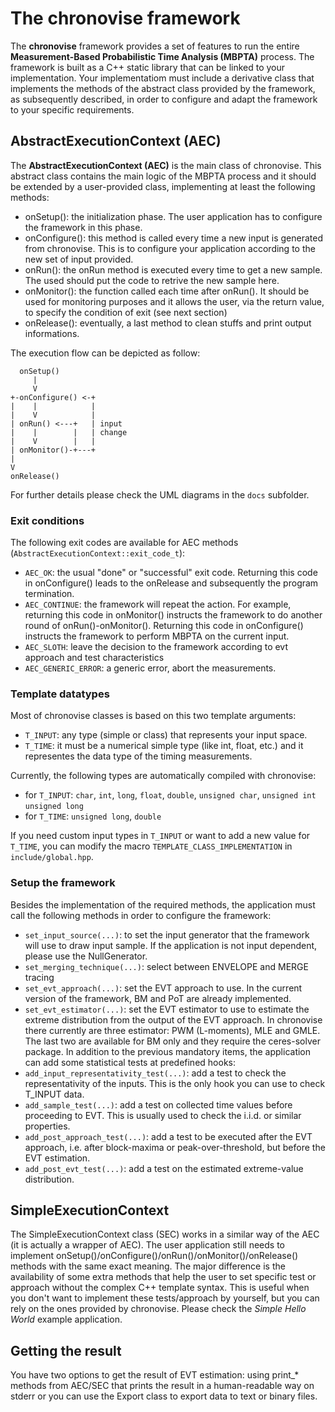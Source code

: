 The chronovise framework
========================

The **chronovise** framework provides a set of features to run the entire **Measurement-Based
Probabilistic Time Analysis (MBPTA)** process. The framework is built as a C++ static library
that can be linked to your implementation. Your implementatiom must include a derivative class
that implements the methods of the abstract class provided by the framework, as subsequently
described, in order to configure and adapt the framework to your specific requirements.

AbstractExecutionContext (AEC)
------------------------------
The **AbstractExecutionContext (AEC)** is the main class of chronovise. This abstract class contains
the main logic of the MBPTA process and it should be extended by a user-provided class, implementing
at least the following methods:

- onSetup():     the initialization phase. The user application has to configure the framework in this
                 phase.
- onConfigure(): this method is called every time a new input is generated from chronovise. This is
                 to configure your application according to the new set of input provided.
- onRun():       the onRun method is executed every time to get a new sample. The used should put the
                 code to retrive the new sample here.
- onMonitor():   the function called each time after onRun(). It should be used for monitoring purposes
                 and it allows the user, via the return value, to specify the condition of exit (see
                 next section)
- onRelease():   eventually, a last method to clean stuffs and print output informations.


The execution flow can be depicted as follow:

```
  onSetup()
     |
     V
+-onConfigure() <-+
|    |            |
|    V            |
| onRun() <---+   | input
|    |        |   | change
|    V        |   |
| onMonitor()-+---+
|
V
onRelease()

```

For further details please check the UML diagrams in the `docs` subfolder.

### Exit conditions

The following exit codes are available for AEC methods (`AbstractExecutionContext::exit_code_t`):
- `AEC_OK`: the usual "done" or "successful" exit code. Returning this code in onConfigure()
            leads to the onRelease and subsequently the program termination.
- `AEC_CONTINUE`: the framework will repeat the action. For example, returning this code in onMonitor()
                  instructs the framework to do another round of onRun()-onMonitor(). Returning
                  this code in onConfigure() instructs the framework to perform MBPTA on the
                  current input.
- `AEC_SLOTH`: leave the decision to the framework according to evt approach and test characteristics
- `AEC_GENERIC_ERROR`: a generic error, abort the measurements.

### Template datatypes

Most of chronovise classes is based on this two template arguments:
- `T_INPUT`: any type (simple or class) that represents your input space.
- `T_TIME`: it must be a numerical simple type (like int, float, etc.) and it representes the data
            type of the timing measurements.

Currently, the following types are automatically compiled with chronovise:
- for `T_INPUT`: `char`, `int`, `long`, `float`, `double`, `unsigned char`, `unsigned int` `unsigned long`
- for `T_TIME`: `unsigned long`, `double`

If you need custom input types in `T_INPUT` or want to add a new value for `T_TIME`, you can modify
the macro `TEMPLATE_CLASS_IMPLEMENTATION` in `include/global.hpp`.

### Setup the framework
Besides the implementation of the required methods, the application must call the following methods in order
to configure the framework:
 - `set_input_source(...)`: to set the input generator that the framework will use to draw input sample. If the
                            application is not input dependent, please use the NullGenerator.
 - `set_merging_technique(...)`: select between ENVELOPE and MERGE tracing
 - `set_evt_approach(...)`: set the EVT approach to use. In the current version of the framework, BM and PoT are
                            already implemented.
 - `set_evt_estimator(...)`: set the EVT estimator to use to estimate the extreme distribution from the output of
                             the EVT approach. In chronovise there currently are three estimator: PWM (L-moments),
                             MLE and GMLE. The
                             last two are available for BM only and they require the ceres-solver package.
In addition to the previous mandatory items, the application can add some statistical tests at predefined hooks:
 - `add_input_representativity_test(...)`: add a test to check the representativity of the inputs. This is the
                                           only hook you can use to check T_INPUT data.
 - `add_sample_test(...)`: add a test on collected time values before proceeding to EVT. This is usually used to
                           check the i.i.d. or similar properties.
 - `add_post_approach_test(...)`: add a test to be executed after the EVT approach, i.e. after block-maxima or
                                  peak-over-threshold, but before the EVT estimation.
 - `add_post_evt_test(...)`: add a test on the estimated extreme-value distribution.

SimpleExecutionContext
----------------------
The SimpleExecutionContext class (SEC) works in a similar way of the AEC (it is actually a wrapper of AEC).
The user application still needs to implement onSetup()/onConfigure()/onRun()/onMonitor()/onRelease()
methods with the same exact meaning. The major difference is the availability of some extra methods that
help the user to set specific test or approach without the complex C++ template syntax. This is useful when
you don't want to implement these tests/approach by yourself, but you can rely on the ones provided by
chronovise. Please check the *Simple Hello World* example application.

Getting the result
------------------
You have two options to get the result of EVT estimation: using print_* methods from AEC/SEC that prints
the result in a human-readable way on stderr or you can use the Export class to export data to text or
binary files.
